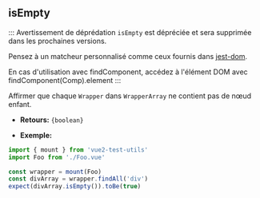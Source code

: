 ## isEmpty

::: Avertissement de déprédation
`isEmpty` est dépréciée et sera supprimée dans les prochaines versions.

Pensez à un matcheur personnalisé comme ceux fournis dans [jest-dom](https://github.com/testing-library/jest-dom#tobeempty).

En cas d'utilisation avec findComponent, accédez à l'élément DOM avec findComponent(Comp).element
:::

Affirmer que chaque `Wrapper` dans `WrapperArray` ne contient pas de nœud enfant.

- **Retours:** `{boolean}`

- **Exemple:**

```js
import { mount } from 'vue2-test-utils'
import Foo from './Foo.vue'

const wrapper = mount(Foo)
const divArray = wrapper.findAll('div')
expect(divArray.isEmpty()).toBe(true)
```
